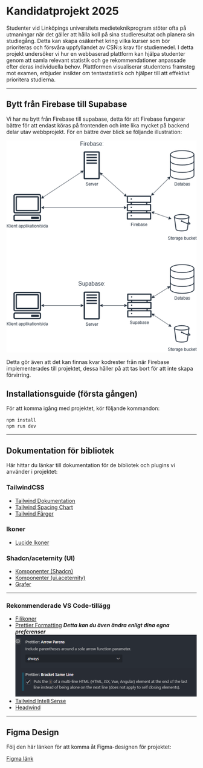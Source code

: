 # Kandidatprojekt 2025

Studenter vid Linköpings universitets medieteknikprogram stöter ofta på utmaningar när det gäller att hålla koll på sina studieresultat och planera sin studiegång. Detta kan skapa osäkerhet kring vilka kurser som bör prioriteras och försvåra uppfyllandet av CSN:s krav för studiemedel. I detta projekt undersöker vi hur en webbaserad plattform kan hjälpa studenter genom att samla relevant statistik och ge rekommendationer anpassade efter deras individuella behov. Plattformen visualiserar studentens framsteg mot examen, erbjuder insikter om tentastatistik och hjälper till att effektivt prioritera studierna.

---

## Bytt från Firebase till Supabase

Vi har nu bytt från Firebase till supabase, detta för att Firebase fungerar bättre för att endast köras på frontenden och inte lika mycket på backend delar utav webbprojekt. För en bättre över blick se följande illustration:

![alt text](readme-imgs/System-kommunikation.drawio.png)

Detta gör även att det kan finnas kvar kodrester från när Firebase implementerades till projektet, dessa håller på att tas bort för att inte skapa förvirring.

## Installationsguide (första gången)

För att komma igång med projektet, kör följande kommandon:

```console
npm install
npm run dev
```

---

## Dokumentation för bibliotek

Här hittar du länkar till dokumentation för de bibliotek och plugins vi använder i projektet:

### TailwindCSS

- [Tailwind Dokumentation](https://tailwindcss.com/docs/)
- [Tailwind Spacing Chart](https://tailwindcss.com/docs/customizing-spacing)
- [Tailwind Färger](https://tailwindcss.com/docs/customizing-colors)

### Ikoner

- [Lucide Ikoner](https://lucide.dev/)

### Shadcn/aceternity (UI)

- [Komponenter (Shadcn)](https://ui.shadcn.com/docs/components/accordion)
- [Komponenter (ui.aceternity)](https://ui.aceternity.com/)
- [Grafer](https://ui.shadcn.com/charts)

---

### Rekommenderade VS Code-tillägg

- [Filikoner](https://marketplace.visualstudio.com/items?itemName=tal7aouy.icons)
- [Prettier Formatting](https://marketplace.visualstudio.com/items?itemName=esbenp.prettier-vscode)
  **_Detta kan du även ändra enligt dina egna preferenser_**
  ![alt text](readme-imgs/image.png)
- [Tailwind IntelliSense](https://marketplace.visualstudio.com/items?itemName=bradlc.vscode-tailwindcss)
- [Headwind](https://marketplace.visualstudio.com/items?itemName=heybourn.headwind)

---

## Figma Design

Följ den här länken för att komma åt Figma-designen för projektet:

[Figma länk](https://www.figma.com/design/xFmuAvVpI5714AzzsBwDYI/Vart-%C3%A4r-mitt-CSN?node-id=0-1&p=f&t=jAgwB2QnENzXwnjn-0)
